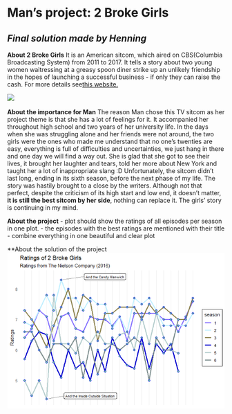 # Man’s project: 2 Broke Girls

## *Final solution made by Henning*

**About 2 Broke Girls** It is an American sitcom, which aired on
CBS(Columbia Broadcasting System) from 2011 to 2017. It tells a story
about two young women waitressing at a greasy spoon diner strike up an
unlikely friendship in the hopes of launching a successful business - if
only they can raise the cash. For more details see[this
website.](https://www.imdb.com/title/tt1845307/.)

![](https://raw.githubusercontent.com/Dr-Eberle-Zentrum/Advanced-data-processing-with-R/main/Projects/caoman199711/Girls.png)

**About the importance for Man** The reason Man chose this TV sitcom as
her project theme is that she has a lot of feelings for it. It
accompanied her throughout high school and two years of her university
life. In the days when she was struggling alone and her friends were not
around, the two girls were the ones who made me understand that no one’s
twenties are easy, everything is full of difficulties and uncertainties,
we just hang in there and one day we will find a way out. She is glad
that she got to see their lives, it brought her laughter and tears, told
her more about New York and taught her a lot of inappropriate slang :D
Unfortunately, the sitcom didn’t last long, ending in its sixth season,
before the next phase of my life. The story was hastily brought to a
close by the writers. Although not that perfect, despite the criticism
of its high start and low end, it doesn’t matter, **it is still the best
sitcom by her side**, nothing can replace it. The girls’ story is
continuing in my mind.

**About the project** - plot should show the ratings of all episodes per
season in one plot. - the episodes with the best ratings are mentioned
with their title - combine everything in one beautiful and clear plot

\*\*About the solution of the project
![](HenningLa7_files/figure-markdown_strict/unnamed-chunk-2-1.png)
